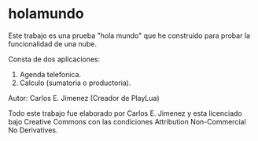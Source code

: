 # holamundo
Este trabajo es una prueba "hola mundo" que he construido para probar la funcionalidad de una nube.

Consta de dos aplicaciones:
1) Agenda telefonica.
2) Calculo (sumatoria o productoria).

Autor: Carlos E. Jimenez (Creador de PlayLua)

Todo este trabajo fue elaborado por Carlos E. Jimenez y esta licenciado bajo Creative Commons con las condiciones Attribution Non-Commercial No Derivatives.
